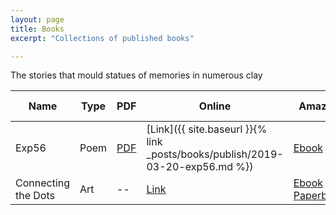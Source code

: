 ```yaml
---
layout: page
title: Books
excerpt: "Collections of published books"

---
```



The stories that mould statues of memories in numerous clay

| Name                | Type       | PDF                                                       | Online                                                                        | Amazon                                                                                                                                                                                                  | Published Date |
|---------------------|------------|-----------------------------------------------------------|-------------------------------------------------------------------------------|---------------------------------------------------------------------------------------------------------------------------------------------------------------------------------------------------------|----------------|
| Exp56               | Poem       | [PDF](https://gaganyatri.com/assets/pdf/exp56_vol_1.PDF)  | [Link]({{ site.baseurl }}{% link _posts/books/publish/2019-03-20-exp56.md %}) | [Ebook](https://amzn.to/3N5JcmY)                                                                                                                          | 7 Jun 2019     |
| Connecting the Dots | Art        | --                                                        | [Link](https://slabstech.github.io/connectingthedots.com/)                    | [Ebook](https://amzn.to/3MXpY2A) / [Paperback](https://amzn.to/3OkZaus) | 19 July 2019   |


<!--

| Why                 | Novel      | [PDF](https://gaganyatri.com/assets/pdf/why_vol_1.PDF)    | [Link]({{ site.baseurl }}{% link _posts/books/publish/2019-03-20-why.md %})    | [Ebook](https://amzn.to/2PUILxX) / [Paperback](https://amzn.to/2LFWb2F)                                                                                                                                 | 22 Dec 2018    |
| Travels             | Travelogue | [PDF](https://gaganyatri.com/assets/pdf/travel_vol_1.PDF) | [Link]({{ site.baseurl }}{% link _posts/books/publish/2019-03-29-travel.md %}) | [Ebook](https://amzn.to/312nYzJ)/ [Paperback](https://amzn.to/2LxhymF)                                                                                                                                  | 7 Jun 2019     |
-->
